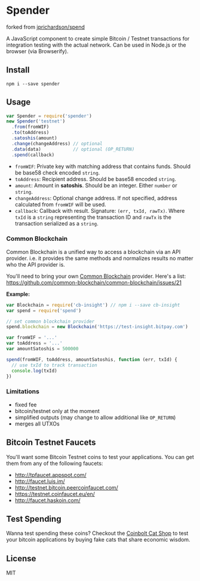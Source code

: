 Spender
=====

forked from [jprichardson/spend](https://github.com/jprichardson/spend)

A JavaScript component to create simple Bitcoin / Testnet transactions for integration testing with
the actual network. Can be used in Node.js or the browser (via Browserify).

Install
-------

    npm i --save spender


Usage
-----

```js
var Spender = require('spender')
new Spender('testnet')
  .from(fromWIF)
  .to(toAddress)
  .satoshis(amount)
  .change(changeAddress) // optional
  .data(data)            // optional (OP_RETURN)
  .spend(callback)
```

- `fromWIF`: Private key with matching address that contains funds. Should be base58 check encoded `string`.
- `toAddress`: Recipient address. Should be base58 encoded `string`.
- `amount`: Amount in **satoshis**. Should be an integer. Either `number` or `string`.
- `changeAddress`: Optional change address. If not specified, address calculated from `fromWIF` will be used.
- `callback`: Callback with result. Signature: `(err, txId, rawTx)`. Where `txId` is a `string` representing
the transaction ID and `rawTx` is the transaction serialized as a `string`.

### Common Blockchain

Common Blockchain is a unified way to access a blockchain via an API provider. i.e. it provides the same methods and
normalizes results no matter who the API provider is.

You'll need to bring your own [Common Blockchain](https://github.com/common-blockchain/common-blockchain) provider.
Here's a list: https://github.com/common-blockchain/common-blockchain/issues/21


**Example:**

```js
var Blockchain = require('cb-insight') // npm i --save cb-insight
var spend = require('spend')

// set common blockchain provider
spend.blockchain = new Blockchain('https://test-insight.bitpay.com')

var fromWIF = '...'
var toAddress = '...'
var amountSatoshis = 500000

spend(fromWIF, toAddress, amountSatoshis, function (err, txId) {
  // use txId to track transaction
  console.log(txId)
})
```

### Limitations

- fixed fee
- bitcoin/testnet only at the moment
- simplified outputs (may change to allow additional like `OP_RETURN`)
- merges all UTXOs


Bitcoin Testnet Faucets
-----------------------

You'll want some Bitcoin Testnet coins to test your applications. You can get them from any
of the following faucets:

- http://tpfaucet.appspot.com/
- http://faucet.luis.im/
- http://testnet.bitcoin.peercoinfaucet.com/
- https://testnet.coinfaucet.eu/en/
- http://faucet.haskoin.com/


Test Spending
-------------

Wanna test spending these coins? Checkout the [Coinbolt Cat Shop](https://www.coinbolt.com/catshop/) to
test your bitcoin applications by buying fake cats that share economic wisdom.


License
-------

MIT

